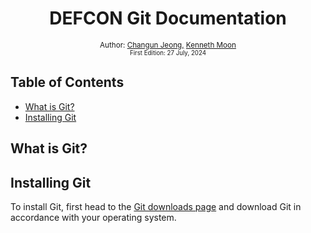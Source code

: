 <div align="center">
  <h1> DEFCON Git Documentation</h1>

<sub>Author:
<a href="https://www.linkedin.com/in/changun-jeong-765106277/" target="_blank">Changun Jeong,</a>
<a href="https://www.linkedin.com/in/sangyeon-moon-30212b2b8/" target="_blank">Kenneth Moon</a><br>
<small> First Edition: 27 July, 2024</small>
</sub>

</div>

## Table of Contents
- [What is Git?](#what-is-git)
- [Installing Git](#installing-git)

## What is Git?

## Installing Git

To install Git, first head to the [Git downloads page](https://git-scm.com/downloads) and download Git in accordance with your operating system. 


